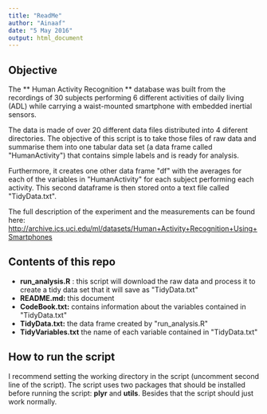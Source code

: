 ```yaml
---
title: "ReadMe"
author: "Ainaaf"
date: "5 May 2016"
output: html_document
---
```


## Objective 
The ** Human Activity Recognition ** database was built from the recordings of 
30 subjects performing 6 different activities of daily living (ADL) while carrying a 
waist-mounted smartphone with embedded inertial sensors.

The data is made of over 20 different data files distributed into 4 diferent 
directories. The objective of this script is to take those files of raw data and 
summarise them into one tabular data set (a data frame called "HumanActivity")
that contains simple labels and is ready for analysis. 

Furthermore, it creates one other data frame "df" with the averages for each of 
the variables in "HumanActivity" for each subject performing each activity. 
This second dataframe is then stored onto a text file called "TidyData.txt".

The full description of the experiment and the measurements can be found here:
<http://archive.ics.uci.edu/ml/datasets/Human+Activity+Recognition+Using+Smartphones>

## Contents of this repo
* **run_analysis.R** : this script will download the raw data and process it to 
create a tidy data set that it will save as "TidyData.txt"
* **README.md:** this document
* **CodeBook.txt:** contains information about the variables contained in 
"TidyData.txt"
* **TidyData.txt:** the data frame created by "run_analysis.R"
* **TidyVariables.txt** the name of each variable contained in "TidyData.txt" 


## How to run the script

I recommend setting the working directory in the script (uncomment second line 
of the script). The script uses two packages that should be installed before 
running the script: **plyr** and **utils**. Besides that the script should just 
work normally. 




